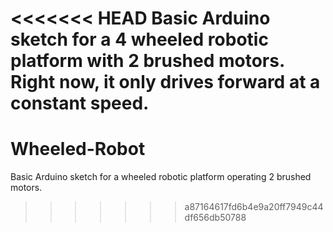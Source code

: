<<<<<<< HEAD
Basic Arduino sketch for a 4 wheeled robotic platform with 2 brushed motors. Right now, it only drives forward at a constant speed.
=======
Wheeled-Robot
=============

Basic Arduino sketch for a wheeled robotic platform operating 2 brushed motors.
>>>>>>> a87164617fd6b4e9a20ff7949c44df656db50788
